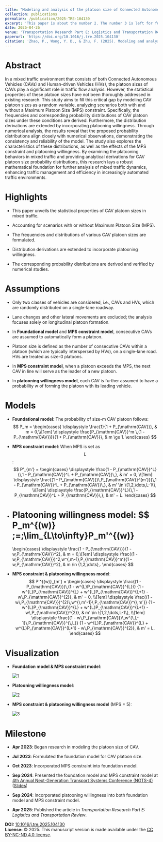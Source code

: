 ```yaml
---
title: "Modeling and analysis of the platoon size of Connected Autonomous Vehicles in a mixed traffic environment"
collection: publications
permalink: /publication/2025-TRE-104130
excerpt: 'This paper is about the number 2. The number 3 is left for future work.'
date: 2025-04-26
venue: 'Transportation Research Part E: Logistics and Transportation Review'
paperurl: 'https://doi.org/10.1016/j.tre.2025.104130'
citation: 'Zhao, P., Wong, Y. D., & Zhu, F. (2025). Modeling and analysis of the platoon size of Connected Autonomous Vehicles in a mixed traffic environment. Transportation Research Part E: Logistics and Transportation Review, 199, 104130.'
---
```


# Abstract

In a mixed traffic environment that consists of both Connected Autonomous Vehicles (CAVs) and Human-driven Vehicles (HVs), the platoon sizes of CAVs play a significant role in traffic flow analysis. However, the statistical properties of these platoon sizes have not been thoroughly addressed in existing research. This study aims to fill this critical gap by modeling CAV platoon sizes as a random variable, analyzing scenarios both with and without a Maximum Platoon Size (MPS) constraint. Specifically, the frequencies and corresponding probability distributions of CAV platoon sizes under these conditions are derived. Furthermore, the distribution derivations are extended by incorporating platooning willingness. Through numerical analysis, the results reveal that the proposed probability distributions align closely with numerical observations, demonstrating the consistency and reliability of the model. The study also explores the characteristics of these distributions, as well as the effects of the MPS constraint and platooning willingness. By examining the platooning behaviors in mixed traffic and providing analytical derivations for CAV platoon size probability distributions, this research lays a robust mathematical foundation for further analysis of mixed traffic dynamics, enhancing traffic management and efficiency in increasingly automated traffic environments.

# Highlights

- This paper unveils the statistical properties of CAV platoon sizes in mixed traffic.

- Accounting for scenarios with or without Maximum Platoon Size (MPS).

- The frequencies and distributions of various CAV platoon sizes are formulated.

- Distribution derivations are extended to incorporate platooning willingness.

- The corresponding probability distributions are derived and verified by numerical studies.

# Assumptions

- Only two classes of vehicles are considered, i.e., CAVs and HVs, which are randomly distributed on a single-lane roadway.

- Lane changes and other lateral movements are excluded; the analysis focuses solely on longitudinal platoon formation.

- In **Foundational model** and **MPS constraint model**, consecutive CAVs are assumed to automatically form a platoon.

- Platoon size is defined as the number of consecutive CAVs within a platoon (which are typically interspersed by HVs), on a single-lane road. HVs are treated as size-0 platoons.

- In **MPS constraint model**, when a platoon exceeds the MPS, the next CAV in line will serve as the leader of a new platoon.

- In **platooning willingness model**, each CAV is further assumed to have a probability w of forming the platoon with its leading vehicle.

# Models

- **Foundational model**: The probability of size-m CAV platoon follows: 
  $$
  P_m =
  \begin{cases}
  \displaystyle \frac{1}{1 + P_{\mathrm{CAV}}}, & m = 0,\\[1em]
  \displaystyle \frac{P_{\mathrm{CAV}}^m \,(1 - P_{\mathrm{CAV}})}{1 + P_{\mathrm{CAV}}}, & m \ge 1.
  \end{cases}
  $$
  
- **MPS constraint model**: When MPS is set as $$L$$:
  $$
    P'_{m'} =
    \begin{cases}
    \displaystyle \frac{1 - P_{\mathrm{CAV}}^L}{\,1 - P_{\mathrm{CAV}}^L + P_{\mathrm{CAV}}\,}, 
    & m' = 0, \\[1em]
    \displaystyle \frac{(1 - P_{\mathrm{CAV}})\,P_{\mathrm{CAV}}^{m'}}{\,1 - P_{\mathrm{CAV}}^L + P_{\mathrm{CAV}}\,}, 
    & m' \in \{1,2,\dots,L-1\}, \\[1em]
    \displaystyle \frac{P_{\mathrm{CAV}}^L}{\,1 - P_{\mathrm{CAV}}^L + P_{\mathrm{CAV}}\,}, 
    & m' = L.
    \end{cases}
  $$
  
- **Platooning willingness model**:
  $$
    P_m^{(w)} \;=\;\lim_{L\to\infty}P_m'^{(w)}
  =
  \begin{cases}
    \displaystyle \frac{1 - P_{\mathrm{CAV}}}{1 - w\,P_{\mathrm{CAV}}^2}, 
    & m = 0,\\[1em]
    \displaystyle \frac{(1 - w\,P_{\mathrm{CAV}})^2\,w^{\,m-1}\,P_{\mathrm{CAV}}^m}{1 - w\,P_{\mathrm{CAV}}^2}, 
    & m \in \{1,2,\dots\}\,.
    \end{cases}
  $$

- **MPS constraint & platooning willingness model**:
  $$
  P'^{(w)}_{m'} =
  \begin{cases}
  \displaystyle
  \frac{(1 - P_{\mathrm{CAV}})\,(1 - w^{L}P_{\mathrm{CAV}}^{L})}
       {1 - w^{L}P_{\mathrm{CAV}}^{L} + w^{L}P_{\mathrm{CAV}}^{L+1} - w\,P_{\mathrm{CAV}}^{2}}, 
  & m' = 0, \\[1em]
  \displaystyle
  \frac{(1 - w\,P_{\mathrm{CAV}})^{2}\,w^{\,m'-1}\,P_{\mathrm{CAV}}^{\,m'}}
       {1 - w^{L}P_{\mathrm{CAV}}^{L} + w^{L}P_{\mathrm{CAV}}^{L+1} - w\,P_{\mathrm{CAV}}^{2}}, 
  & m' \in \{1,2,\dots,L-1\}, \\[1em]
  \displaystyle
  \frac{(1 - w\,P_{\mathrm{CAV}})\,w^{\,L-1}\,P_{\mathrm{CAV}}^{\,L}}
       {1 - w^{L}P_{\mathrm{CAV}}^{L} + w^{L}P_{\mathrm{CAV}}^{L+1} - w\,P_{\mathrm{CAV}}^{2}}, 
  & m' = L.
  \end{cases}
$$

# Visualization

- **Foundation model & MPS constraint model**:

  ![1](\images\2025-TRE-1.png)

- **Platooning willingness model**:

  ![2](\images\2025-TRE-2.png)

- **MPS constraint & platooning willingness model** (MPS = 5):

  ![3](\images\2025-TRE-3.png)
  

# Milestone

- **Apr 2023**: Began research in modeling the platoon size of CAV.

- **Jul 2023**: Formulated the foundation model for CAV platoon size.

- **Oct 2023**: Incorporated MPS constraint into foundation model.

- **Sep 2024**: Presented the foundation model and MPS constraint model at [4th Annual Next-Generation Transport Systems Conference (NGTS-4)](https://nextranspurdue.wixsite.com/ngts2024) ([Slides](http://jerry-zpl.github.io/files/NGTS-4_ZPL.pdf))

- **Sep 2024**: Incorporated platooning willingness into both foundation model and MPS constraint model.

- **Apr 2025**: Published the article in *Transportation Research Part E: Logistics and Transportation Review*.

<div id="clustrmaps-container">
  <script type='text/javascript' id='clustrmaps' src='//cdn.clustrmaps.com/map_v2.js?cl=080808&w=a&t=tt&d=cHL8Ezgr0WODWjvipAZoCTiOoJcrIalSl9l7ZS9gTMs&co=ffffff&ct=808080&cmo=3acc3a&cmn=ff5353'></script>
</div>

**DOI:** [10.1016/j.tre.2025.104130](https://doi.org/10.1016/j.tre.2025.104130)  
**License:** © 2025. This manuscript version is made available under the [CC BY-NC-ND 4.0 license](https://creativecommons.org/licenses/by-nc-nd/4.0).
